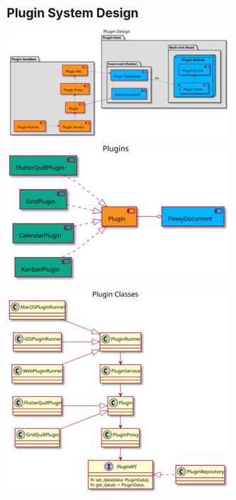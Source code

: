 # Plugin System Design

![](../../../uml/output/AppFlowy-Plugin_Design.svg)


![](../../../uml/output/AppFlowy-Plugins.svg)

![](../../../uml/output/AppFlowy-Plugin_Classes.svg)